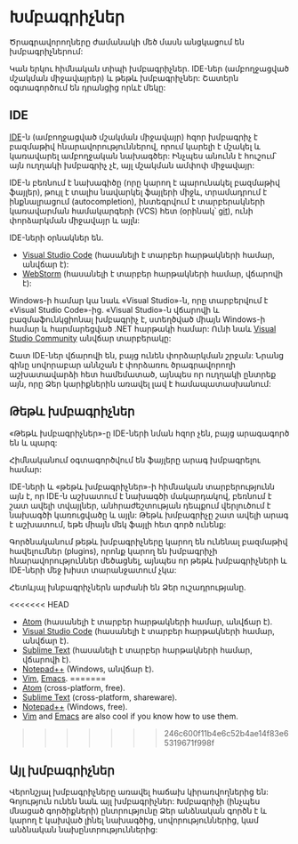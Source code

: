 # Խմբագրիչներ

Ծրագրավորողները ժամանակի մեծ մասն անցկացում են խմբագրիչներում:

Կան երկու հիմնական տիպի խմբագրիչներ. IDE-ներ (ամբողջացված մշակման միջավայրեր) և թեթև խմբագրիչներ: Շատերն օգտագործում են դրանցից որևէ մեկը:

## IDE

[IDE](https://en.wikipedia.org/wiki/Integrated_development_environment)-ն (ամբողջացված մշակման միջավայր) հզոր խմբագրիչ է բազմաթիվ հնարավորություններով, որում կարելի է մշակել և կառավարել ամբողջական նախագծեր: Ինչպես անունն է հուշում՝ այն ուղղակի խմբագրիչ չէ, այլ մշակման ամփոփ միջավայր:

IDE-ն բեռնում է նախագիծը (որը կարող է պարունակել բազմաթիվ ֆայլեր), թույլ է տալիս նավարկել ֆայլերի միջև, տրամադրում է ինքնալրացում (autocompletion), ինտեգրվում է տարբերակների կառավարման համակարգերի (VCS) հետ (օրինակ՝ [git](https://git-scm.com/)), ունի փորձարկման միջավայր և այլն:

IDE-ների օրնակներ են.

- [Visual Studio Code](https://code.visualstudio.com/) (հասանելի է տարբեր հարթակների համար, անվճար է):
- [WebStorm](http://www.jetbrains.com/webstorm/) (հասանելի է տարբեր հարթակների համար, վճարովի է):

Windows-ի համար կա նաև «Visual Studio»-ն, որը տարբերվում է «Visual Studio Code»-ից. «Visual Studio»-ն վճարովի և բազմաֆունկցիոնալ խմբագրիչ է, ստեղծված միայն Windows-ի համար և հարմարեցված .NET հարթակի համար: Ունի նաև [Visual Studio Community](https://www.visualstudio.com/vs/community/) անվճար տարբերակը:

Շատ IDE-ներ վճարովի են, բայց ունեն փորձարկման շրջան: Նրանց գինը սովորաբար աննշան է փորձառու ծրագրավորողի աշխատավարձի հետ համեմատած, այնպես որ ուղղակի ընտրեք այն, որը Ձեր կարիքներին առավել լավ է համապատասխանում:

## Թեթև խմբագրիչներ

«Թեթև խմբագրիչներ»-ը IDE-ների նման հզոր չեն, բայց արագագործ են և պարզ:

Հիմնականում օգտագործվում են ֆայլերը արագ խմբագրելու համար:

IDE-ների և «թեթև խմբագրիչներ»-ի հիմնական տարբերությունն այն է, որ IDE-ն աշխատում է նախագծի մակարդակով, բեռնում է շատ ավելի տվայլներ, անհրաժեշտության դեպքում վերլուծում է նախագծի կառուցվածը և այլն: Թեթև խմբագրիչը շատ ավելի արագ է աշխատում, եթե միայն մեկ ֆայլի հետ գործ ունենք:

Գործնականում թեթև խմբագրիչները կարող են ունենալ բազմաթիվ հավելումներ (plugins), որոնք կարող են խմբագրիչի հնարավորություններ մեծացնել, այնպես որ թեթև խմբագրիչների և IDE-ների մեջ խիստ տարանջատում չկա:

Հետևյալ խնբագրիչներն արժանի են Ձեր ուշադրությանը.

<<<<<<< HEAD
- [Atom](https://atom.io/) (հասանելի է տարբեր հարթակների համար, անվճար է).
- [Visual Studio Code](https://code.visualstudio.com/) (հասանելի է տարբեր հարթակների համար, անվճար է).
- [Sublime Text](http://www.sublimetext.com) (հասանելի է տարբեր հարթակների համար, վճարովի է).
- [Notepad++](https://notepad-plus-plus.org/) (Windows, անվճար է).
- [Vim](http://www.vim.org/), [Emacs](https://www.gnu.org/software/emacs/).
=======
- [Atom](https://atom.io/) (cross-platform, free).
- [Sublime Text](http://www.sublimetext.com) (cross-platform, shareware).
- [Notepad++](https://notepad-plus-plus.org/) (Windows, free).
- [Vim](http://www.vim.org/) and [Emacs](https://www.gnu.org/software/emacs/) are also cool if you know how to use them.
>>>>>>> 246c600f11b4e6c52b4ae14f83e65319671f998f

## Այլ խմբագրիչներ

Վերոնշյալ խմբագրիչները առավել հաճախ կիրառվողներից են: Գոյություն ունեն նաև այլ խմբագրիչներ: Խմբագրիչի (ինչպես մնացած գործիքների) ընտրությունը Ձեր անձնական գործն է և կարող է կախված լինել նախագծից, սովորություններից, կամ անձնական նախընտրություններից:
